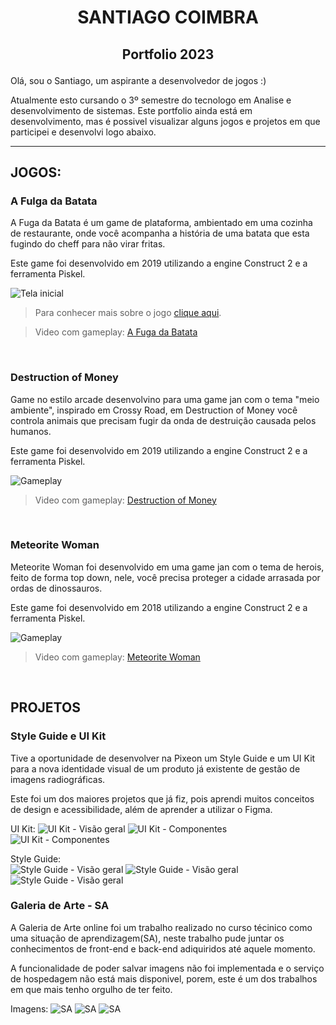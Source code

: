 <h1 aling="center">
    <p align="center">SANTIAGO COIMBRA</p>
</h1>
<h2 aling="center">
    <p align="center">Portfolio 2023</p>
</h2>

Olá, sou o Santiago, um aspirante a desenvolvedor de jogos :) 

Atualmente esto cursando o 3º semestre do tecnologo em Analise e desenvolvimento de sistemas.
Este portfolio ainda está em desenvolvimento, mas é possivel visualizar alguns jogos e projetos em que participei e desenvolvi logo abaixo.

-   -   -   

## JOGOS:


### A Fulga da Batata
A Fuga da Batata é um game de plataforma, ambientado em uma cozinha de restaurante, onde você acompanha a história de uma batata que esta fugindo do cheff para não virar fritas.

Este game foi desenvolvido em 2019 utilizando a engine Construct 2 e a ferramenta Piskel.

![Tela inicial](/midia/aFugaDaBatata/A_F_D_Bprint1.png)

>Para conhecer mais sobre o jogo [clique aqui](https://gamejolt.com/games/afugadabatata/410375).

>Video com gameplay: [A Fuga da Batata](https://youtu.be/QaINeFIqYgc)

<br>

### Destruction of Money
Game no estilo arcade desenvolvino para uma game jan com o tema "meio ambiente", inspirado em Crossy Road, em Destruction of Money você controla animais que precisam fugir da onda de destruição causada pelos humanos.

Este game foi desenvolvido em 2019 utilizando a engine Construct 2 e a ferramenta Piskel.

![Gameplay](/midia/DestructionOfMoney/D_O_Mprint2.png)

>Video com gameplay: [Destruction of Money](https://youtu.be/Pf3BLGn1sBU)

<br>

### Meteorite Woman
Meteorite Woman foi desenvolvido em uma game jan com o tema de herois, feito de forma top down, nele, você precisa proteger a cidade arrasada por ordas de dinossauros.

Este game foi desenvolvido em 2018 utilizando a engine Construct 2 e a ferramenta Piskel.

![Gameplay](/midia/meteoriteWoman/M_Hprint4.png)

>Video com gameplay: [Meteorite Woman](https://youtu.be/1_pf-QwkM3I)

<br>

## PROJETOS

### Style Guide e UI Kit

Tive a oportunidade de desenvolver na Pixeon um Style Guide e um UI Kit para a nova identidade visual de um produto já existente de gestão de imagens radiográficas.

Este foi um dos maiores projetos que já fiz, pois aprendi muitos conceitos de design e acessibilidade, além de aprender a utilizar o Figma.

UI Kit:
![UI Kit - Visão geral](/midia/DS/ui5.png)
![UI Kit - Componentes](/midia/DS/ui1.png)
![UI Kit - Componentes](/midia/DS/ui2.png)

Style Guide:<br>
![Style Guide - Visão geral](/midia/DS/sg1.png)
![Style Guide - Visão geral](/midia/DS/sg2.png)
![Style Guide - Visão geral](/midia/DS/sg3.png)

### Galeria de Arte - SA

A Galeria de Arte online foi um trabalho realizado no curso técinico como uma situação de aprendizagem(SA), neste trabalho pude juntar os conhecimentos de front-end e back-end adiquiridos até aquele momento.

A funcionalidade de poder salvar imagens não foi implementada e o serviço de hospedagem não está mais disponivel, porem, este é um dos trabalhos em que mais tenho orgulho de ter feito.

Imagens:
![SA](/midia/SA/soamigoC1.png)
![SA](/midia/SA/soamigoC2.png)
![SA](/midia/SA/soamigoC3.png)

